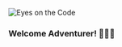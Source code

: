 ![Eyes on the Code](https://github.com/Jafestro/Jafestro/assets/114564013/ee387612-c900-4698-ade3-537cc0273999)

### Welcome Adventurer! 🧙🏽‍♂️

<!--
**Jafestro/Jafestro** is a ✨ _special_ ✨ repository because its `README.md` (this file) appears on your GitHub profile.

Here are some ideas to get you started:

- 🔭 I’m currently working on ...
- 🌱 I’m currently learning ...
- 👯 I’m looking to collaborate on ...
- 🤔 I’m looking for help with ...
- 💬 Ask me about ...
- 📫 How to reach me: ...
- 😄 Pronouns: ...
- ⚡ Fun fact: ...§
-->

